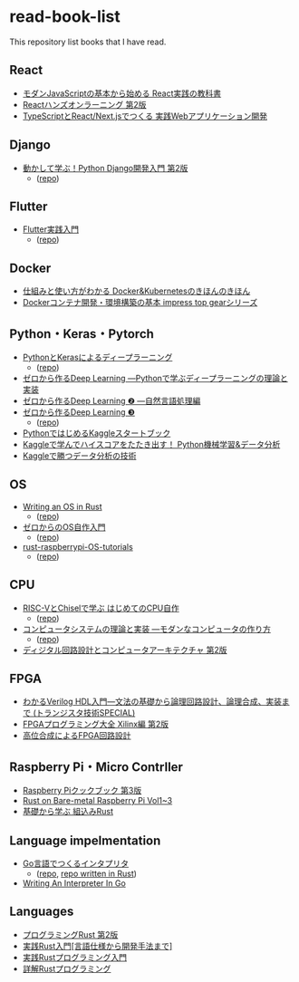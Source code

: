 # read-book-list

This repository list books that I have read.

## React
- [モダンJavaScriptの基本から始める React実践の教科書](https://www.sbcr.jp/product/4815610722/)
- [Reactハンズオンラーニング 第2版](https://www.oreilly.co.jp/books/9784873119380/)
- [TypeScriptとReact/Next.jsでつくる 実践Webアプリケーション開発](https://gihyo.jp/book/2022/978-4-297-12916-3)


## Django
- [動かして学ぶ！Python Django開発入門 第2版](https://www.shoeisha.co.jp/book/detail/9784798174198)  
    - ([repo](https://github.com/kadu-v/django-learn))


## Flutter
- [Flutter実践入門](https://zenn.dev/kazutxt/books/flutter_practice_introduction)  
    - ([repo](https://github.com/kadu-v/flutter-learn))

## Docker
- [仕組みと使い方がわかる Docker&Kubernetesのきほんのきほん](https://book.mynavi.jp/ec/products/detail/id=120304)
- [Dockerコンテナ開発・環境構築の基本 impress top gearシリーズ](https://book.impress.co.jp/books/1120101031)


## Python・Keras・Pytorch
- [PythonとKerasによるディープラーニング](https://book.mynavi.jp/ec/products/detail/id=90124)  
    - ([repo](https://github.com/kadu-v/deep_learning_with_python))
- [ゼロから作るDeep Learning ―Pythonで学ぶディープラーニングの理論と実装](https://www.oreilly.co.jp/books/9784873117584/)
- [ゼロから作るDeep Learning ❷ ―自然言語処理編](https://www.oreilly.co.jp/books/9784873118369/)
- [ゼロから作るDeep Learning ❸](https://www.oreilly.co.jp/books/9784873119069/)  
    - ([repo](https://github.com/kadu-v/kdezero))
- [PythonではじめるKaggleスタートブック](https://www.kspub.co.jp/book/detail/5190067.html)
- [Kaggleで学んでハイスコアをたたき出す！ Python機械学習&データ分析](https://www.shuwasystem.co.jp/book/9784798061863.html)
- [Kaggleで勝つデータ分析の技術](https://gihyo.jp/book/2019/978-4-297-10843-4)


## OS
- [Writing an OS in Rust](https://os.phil-opp.com/ja/)  
    - ([repo](https://github.com/kadu-v/rust-os))
- [ゼロからのOS自作入門](https://book.mynavi.jp/ec/products/detail/id=121220)
    - ([repo](https://github.com/kadu-v/kMikanOs))
- [rust-raspberrypi-OS-tutorials](https://github.com/rust-embedded/rust-raspberrypi-OS-tutorials)
    - ([repo](https://github.com/kadu-v/krust-raspberry-os))


## CPU
- [RISC-VとChiselで学ぶ はじめてのCPU自作](https://gihyo.jp/book/2021/978-4-297-12305-5)
    - ([repo](https://github.com/kadu-v/kcpu))
- [コンピュータシステムの理論と実装 ―モダンなコンピュータの作り方](https://www.oreilly.co.jp/books/9784873117126/)
    - ([repo](https://github.com/nishi-7/ChiselHackCPU))
- [ディジタル回路設計とコンピュータアーキテクチャ 第2版](https://www.shoeisha.co.jp/book/detail/9784798147529)


## FPGA
- [わかるVerilog HDL入門―文法の基礎から論理回路設計、論理合成、実装まで (トランジスタ技術SPECIAL)](https://shop.cqpub.co.jp/hanbai/books/37/37561.htm)
- [FPGAプログラミング大全 Xilinx編 第2版](https://www.shuwasystem.co.jp/book/9784798063263.html)
- [高位合成によるFPGA回路設計](https://www.morikita.co.jp/books/mid/078741)


## Raspberry Pi・Micro Contrller
- [Raspberry Piクックブック 第3版](https://www.oreilly.co.jp/books/9784873119410/)
- [Rust on Bare-metal Raspberry Pi Vol1~3](https://booth.pm/ja/items/1890209)
- [基礎から学ぶ 組込みRust](https://www.c-r.com/book/detail/1403)


## Language impelmentation
- [Go言語でつくるインタプリタ](https://www.oreilly.co.jp/books/9784873118222/)
    - ([repo](https://github.com/kadu-v/monkey), [repo written in Rust](https://github.com/kadu-v/monkey-rs))
- [Writing An Interpreter In Go](https://compilerbook.com/)

## Languages
- [プログラミングRust 第2版](https://www.oreilly.co.jp/books/9784873119786/)
- [実践Rust入門\[言語仕様から開発手法まで\]](https://gihyo.jp/book/2019/978-4-297-10559-4)
- [実践Rustプログラミング入門](https://www.shuwasystem.co.jp/book/9784798061702.html)
- [詳解Rustプログラミング](https://www.shoeisha.co.jp/book/detail/9784798160221)